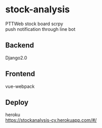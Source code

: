 # stock-analysis
PTTWeb stock board scrpy  
push notification through line bot

## Backend 
Django2.0  

## Frontend
vue-webpack  

## Deploy
heroku  
https://stockanalysis-cy.herokuapp.com/#/
